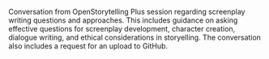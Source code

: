 Conversation from OpenStorytelling Plus session regarding screenplay writing questions and approaches. This includes guidance on asking effective questions for screenplay development, character creation, dialogue writing, and ethical considerations in storyelling. The conversation also includes a request for an upload to GitHub.